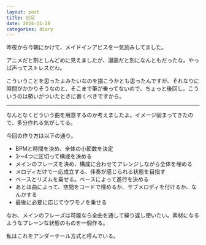 ```yaml
---
layout: post
title: 日記
date: 2024-11-28
categories: diary
---
```

昨夜から今朝にかけて、メイドインアビスを一気読みしてました。

アニメだと割としんどめに見えましたが、漫画だと別になんともだったな。やっぱ声ってストレスだわ。

こういうことを思ったよみたいなのを描こうかとも思ったんですが、それなりに時間がかかりそうなのと、そこまで筆が乗ってないので、ちょっと後回し。こういうのは勢いがついたときに書くべきですから。

---

なんとなくどういう曲を用意するのか考えましたよ。イメージ固まってきたので、多分作れる気がしてる。

今回の作り方は以下の通り。
- BPMと時間を決め、全体の小節数を決定
- 3〜4つに区切って構成を決める
- メインのフレーズを決め、構成に合わせてアレンジしながら全体を埋める
- メロディだけで一応成立する、伴奏が感じられる状態を目指す
- ベースとリズムを乗せる。ベースによって進行を決める
- あとは曲によって、空間をコードで埋めるか、サブメロディを付けるか、なんかする
- 最後に必要に応じてウワモノを乗せる

なお、メインのフレーズは可能なら全曲を通して繰り返し使いたい。素材になるようなプレーンな状態のものを一個作る。

私はこれをアンダーテール方式と呼んでいる。
